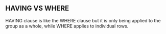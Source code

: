 ## HAVING VS WHERE

HAVING clause is like the WHERE clause but it is only being applied to the group as a whole, while WHERE applies to individual rows.
